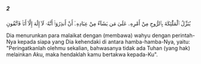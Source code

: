 ##### 2

<span class="ayah">يُنَزِّلُ ٱلْمَلَٰٓئِكَةَ بِٱلرُّوحِ مِنْ أَمْرِهِۦ عَلَىٰ مَن يَشَآءُ مِنْ عِبَادِهِۦٓ أَنْ أَنذِرُوٓا۟ أَنَّهُۥ لَآ إِلَٰهَ إِلَّآ أَنَا۠ فَٱتَّقُونِ</span>

<span class="ayah_translation">Dia menurunkan para malaikat dengan (membawa) wahyu dengan perintah-Nya kepada siapa yang Dia kehendaki di antara hamba-hamba-Nya, yaitu: "Peringatkanlah olehmu sekalian, bahwasanya tidak ada Tuhan (yang hak) melainkan Aku, maka hendaklah kamu bertakwa kepada-Ku".</span>
